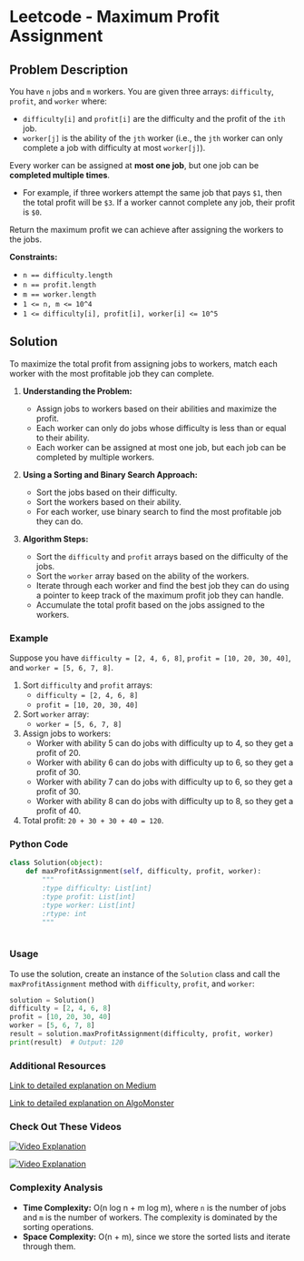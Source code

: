 # Leetcode - Maximum Profit Assignment

## Problem Description

You have `n` jobs and `m` workers. You are given three arrays: `difficulty`, `profit`, and `worker` where:

- `difficulty[i]` and `profit[i]` are the difficulty and the profit of the `ith` job.
- `worker[j]` is the ability of the `jth` worker (i.e., the `jth` worker can only complete a job with difficulty at most `worker[j]`).

Every worker can be assigned at **most one job**, but one job can be **completed multiple times**. 
- For example, if three workers attempt the same job that pays `$1`, then the total profit will be `$3`. If a worker cannot complete any job, their profit is `$0`. 

Return the maximum profit we can achieve after assigning the workers to the jobs.

**Constraints:**
- `n == difficulty.length`
- `n == profit.length`
- `m == worker.length`
- `1 <= n, m <= 10^4`
- `1 <= difficulty[i], profit[i], worker[i] <= 10^5`

## Solution

To maximize the total profit from assigning jobs to workers, match each worker with the most profitable job they can complete.

1. **Understanding the Problem:**
   - Assign jobs to workers based on their abilities and maximize the profit.
   - Each worker can only do jobs whose difficulty is less than or equal to their ability.
   - Each worker can be assigned at most one job, but each job can be completed by multiple workers.

2. **Using a Sorting and Binary Search Approach:**
   - Sort the jobs based on their difficulty.
   - Sort the workers based on their ability.
   - For each worker, use binary search to find the most profitable job they can do.

3. **Algorithm Steps:**
   - Sort the `difficulty` and `profit` arrays based on the difficulty of the jobs.
   - Sort the `worker` array based on the ability of the workers.
   - Iterate through each worker and find the best job they can do using a pointer to keep track of the maximum profit job they can handle.
   - Accumulate the total profit based on the jobs assigned to the workers.

### Example

Suppose you have `difficulty = [2, 4, 6, 8]`, `profit = [10, 20, 30, 40]`, and `worker = [5, 6, 7, 8]`.

1. Sort `difficulty` and `profit` arrays:
   - `difficulty = [2, 4, 6, 8]`
   - `profit = [10, 20, 30, 40]`
2. Sort `worker` array:
   - `worker = [5, 6, 7, 8]`
3. Assign jobs to workers:
   - Worker with ability 5 can do jobs with difficulty up to 4, so they get a profit of 20.
   - Worker with ability 6 can do jobs with difficulty up to 6, so they get a profit of 30.
   - Worker with ability 7 can do jobs with difficulty up to 6, so they get a profit of 30.
   - Worker with ability 8 can do jobs with difficulty up to 8, so they get a profit of 40.
4. Total profit: `20 + 30 + 30 + 40 = 120`.

### Python Code


```python
class Solution(object):
    def maxProfitAssignment(self, difficulty, profit, worker):
        """
        :type difficulty: List[int]
        :type profit: List[int]
        :type worker: List[int]
        :rtype: int
        """
        
```

### Usage

To use the solution, create an instance of the `Solution` class and call the `maxProfitAssignment` method with `difficulty`, `profit`, and `worker`:

```python
solution = Solution()
difficulty = [2, 4, 6, 8]
profit = [10, 20, 30, 40]
worker = [5, 6, 7, 8]
result = solution.maxProfitAssignment(difficulty, profit, worker)
print(result)  # Output: 120
```

### Additional Resources

[Link to detailed explanation on Medium](https://medium.com/@codingQueen98/leetcode-826-most-profit-assigning-work-java-solution-aa6931995e62)

[Link to detailed explanation on AlgoMonster](https://algo.monster/liteproblems/826)

### Check Out These Videos

[![Video Explanation](https://img.youtube.com/vi/V-gYS2b8Ux0/mqdefault.jpg)](https://youtu.be/V-gYS2b8Ux0)

[![Video Explanation](https://img.youtube.com/vi/vL6ZbaP9API/mqdefault.jpg)](https://youtu.be/vL6ZbaP9API)

### Complexity Analysis

- **Time Complexity:** O(n log n + m log m), where `n` is the number of jobs and `m` is the number of workers. The complexity is dominated by the sorting operations.
- **Space Complexity:** O(n + m), since we store the sorted lists and iterate through them.